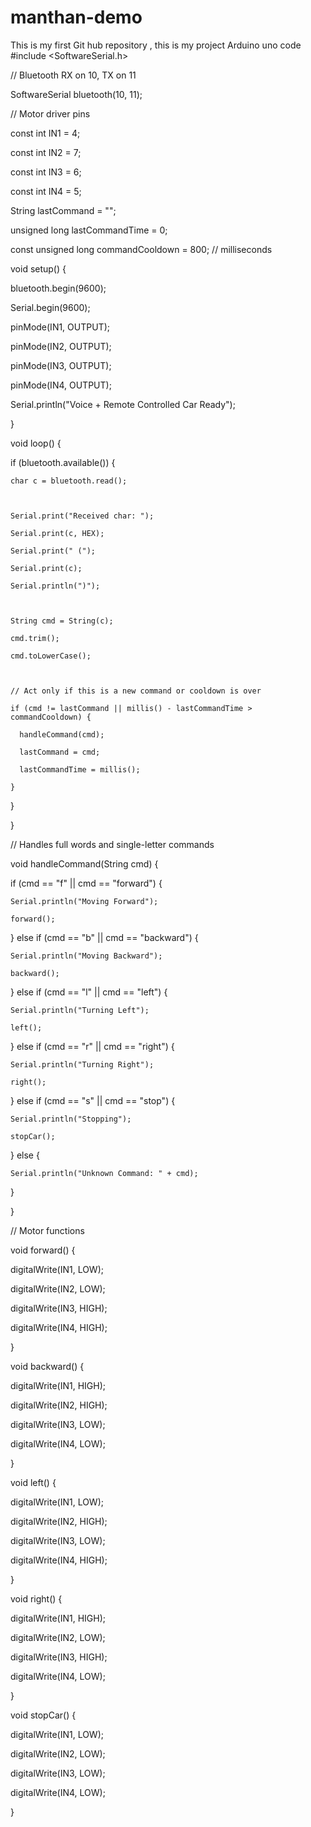 # manthan-demo
This is my first Git hub repository  , this is my project Arduino uno code
#include <SoftwareSerial.h>



// Bluetooth RX on 10, TX on 11

SoftwareSerial bluetooth(10, 11); 



// Motor driver pins

const int IN1 = 4;

const int IN2 = 7;

const int IN3 = 6;

const int IN4 = 5;



String lastCommand = "";

unsigned long lastCommandTime = 0;

const unsigned long commandCooldown = 800; // milliseconds



void setup() {

  bluetooth.begin(9600);

  Serial.begin(9600);

  

  pinMode(IN1, OUTPUT);

  pinMode(IN2, OUTPUT);

  pinMode(IN3, OUTPUT);

  pinMode(IN4, OUTPUT);

  

  Serial.println("Voice + Remote Controlled Car Ready");

}



void loop() {

  if (bluetooth.available()) {

    char c = bluetooth.read();

    

    Serial.print("Received char: ");

    Serial.print(c, HEX);

    Serial.print(" (");

    Serial.print(c);

    Serial.println(")");



    String cmd = String(c);

    cmd.trim();

    cmd.toLowerCase();



    // Act only if this is a new command or cooldown is over

    if (cmd != lastCommand || millis() - lastCommandTime > commandCooldown) {

      handleCommand(cmd);

      lastCommand = cmd;

      lastCommandTime = millis();

    }

  }

}



// Handles full words and single-letter commands

void handleCommand(String cmd) {

  if (cmd == "f" || cmd == "forward") {

    Serial.println("Moving Forward");

    forward();

  } else if (cmd == "b" || cmd == "backward") {

    Serial.println("Moving Backward");

    backward();

  } else if (cmd == "l" || cmd == "left") {

    Serial.println("Turning Left");

    left();

  } else if (cmd == "r" || cmd == "right") {

    Serial.println("Turning Right");

    right();

  } else if (cmd == "s" || cmd == "stop") {

    Serial.println("Stopping");

    stopCar();

  } else {

    Serial.println("Unknown Command: " + cmd);

  }

}



// Motor functions

void forward() {

  digitalWrite(IN1, LOW);

  digitalWrite(IN2, LOW);

  digitalWrite(IN3, HIGH);

  digitalWrite(IN4, HIGH);

}



void backward() {

  digitalWrite(IN1, HIGH);

  digitalWrite(IN2, HIGH);

  digitalWrite(IN3, LOW);

  digitalWrite(IN4, LOW);

}



void left() {

  digitalWrite(IN1, LOW);

  digitalWrite(IN2, HIGH);

  digitalWrite(IN3, LOW);

  digitalWrite(IN4, HIGH);

}



void right() {

  digitalWrite(IN1, HIGH);

  digitalWrite(IN2, LOW);

  digitalWrite(IN3, HIGH);

  digitalWrite(IN4, LOW);

}



void stopCar() {

  digitalWrite(IN1, LOW);

  digitalWrite(IN2, LOW);

  digitalWrite(IN3, LOW);

  digitalWrite(IN4, LOW);

}
